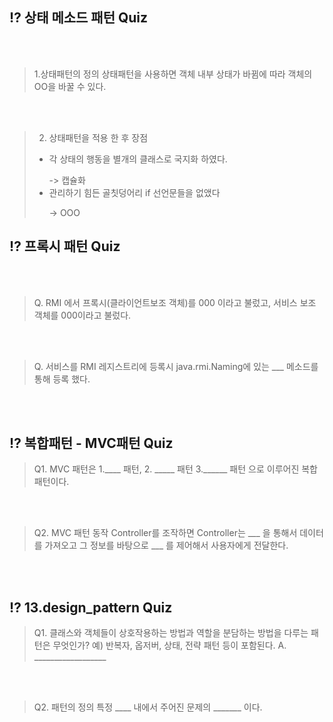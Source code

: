 ## ⁉️ 상태 메소드 패턴 Quiz
</br>
</br>

> 1.상태패턴의 정의
> 상태패턴을 사용하면 객체 내부 상태가 바뀜에 따라 객체의 OO을 바꿀 수 있다.</p>

</br>
</br>

>2. 상태패턴을 적용 한 후 장점
> - 각 상태의 행동을 별개의 클래스로 국지화 하였다. </p>
> -> 캡슐화
> - 관리하기 힘든 골칫덩어리 if 선언문들을 없앴다</p>
-> OOO 


## ⁉️ 프록시 패턴 Quiz

</br>
</br>

> Q. RMI 에서 프록시(클라이언트보조 객체)를 000 이라고 불렀고, 서비스 보조 객체를 000이라고 불렀다. 


</br>
</br>

> Q. 서비스를 RMI 레지스트리에 등록시 java.rmi.Naming에 있는 ___ 메소드를 통해 등록 했다.

</br>
</br>

## ⁉️ 복합패턴 - MVC패턴 Quiz
> Q1. MVC 패턴은 1.____ 패턴, 2. _____ 패턴 3.______ 패턴 으로 이루어진 복합 패턴이다.

</br>
</br> 

>Q2. MVC 패턴 동작 
> Controller를 조작하면 Controller는 ___ 을 통해서 데이터를 가져오고 그 정보를 바탕으로 ___  를 제어해서 사용자에게 전달한다.

</br>
</br> 


## ⁉️ 13.design_pattern Quiz
> Q1. 클래스와 객체들이 상호작용하는 방법과 역할을 분담하는 방법을 다루는 패턴은 무엇인가? 예) 반복자, 옵저버, 상태, 전략 패턴 등이 포함된다. 
> A. __________________

</br>
</br> 

> Q2. 패턴의 정의 
> 특정 ____ 내에서 주어진 문제의 _______ 이다. 

</br>
</br> 
